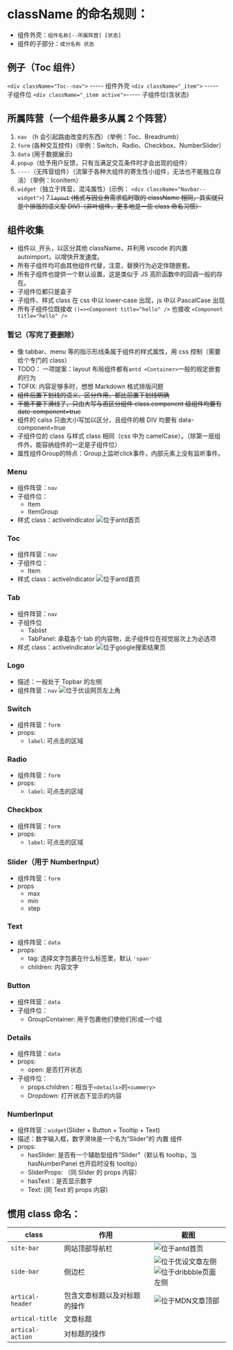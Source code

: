 # className 的命名规则：

- 组件外壳：`组件名称[--所属阵营] [状态]`
- 组件的子部分：`成分名称 状态`

## 例子（Toc 组件）

`<div className="Toc--nav">` ----- 组件外壳
`<div className="_item">` ----- 子组件位
`<div className="_item active">`----- 子组件位(含状态)

## 所属阵营（一个组件最多从属 2 个阵营）

1. `nav` （h 会引起路由改变的东西）（举例：Toc、Breadrumb）
2. `form` (各种交互控件)（举例：Switch、Radio、Checkbox、NumberSlider）
3. `data` (用于数据展示)
4. `popup`（给予用户反馈，只有当满足交互条件时才会出现的组件）
5. `----`（无阵营组件）（流窜于各种大组件的寄生性小组件，无法也不能独立存活）（举例：IconItem）
6. `widget`（独立于阵营，混沌属性）(示例： `<div className="Navbar--widget">`)
7.~~`layout` (格式与因业务需求临时取的 className 相同，其实就只是个排版的语义型 DIV)（非叶组件，更多地是一些 class 命名习惯）~~

## 组件收集

- 组件以`_`开头，以区分其他 className，并利用 vscode 的内置 autoimport，以增快开发速度。
- 所有子组件均可由其他组件代替，注意，替换行为必定伴随嵌套。
- 所有子组件也提供一个默认设置，这是类似于 JS 高阶函数中的回调一般的存在。
- 子组件位都只是盒子
- 子组件、样式 class 在 css 中以 lower-case 出现，js 中以 PascalCase 出现
- 所有子组件位既接收 `()=><Component title="hello" />` 也接收 `<Component title="hello" />`

### 暂记（写完了要删除）

- 像 tabbar、menu 等的指示形线条属于组件的样式属性，用 css 控制（需要给个专门的 class）
- TODO： 一项提案：layout 布局组件都有`antd <Container>`一般的规定嵌套的行为
- TOFIX: 内容足够多时，想想 Markdown 格式排版问题
- ~~组件后置下划线的语义、区分作用，都比前置下划线明确~~
- ~~干脆不要下滑线了，只由大写与否区分组件 class.component 级组件均要有 date-component=true~~
- 组件的 calss 只由大小写加以区分，且组件的根 DIV 均要有 data-component=true
- 子组件位的 class 与样式 class 相同（css 中为 camelCase）。（除第一层组件外，能容纳组件的一定是子组件位）
- 属性组件Group的特点：Group上监听click事件，内部元素上没有监听事件。

### Menu

- 组件阵营：`nav`
- 子组件位：
  - Item
  - ItemGroup
- 样式 class：activeIndicator
  ![位于antd首页](antd-menu.png)

### Toc

- 组件阵营：`nav`
- 子组件位：
  - Item
- 样式 class：activeIndicator
  ![位于antd首页](antd-toc.png)

### Tab

- 组件阵营：`nav`
- 子组件位
  - Tablist
  - TabPanel: 承载各个 tab 的内容物，此子组件位在视觉层次上为必选项
- 样式 class：activeIndicator
  ![位于google搜索结果页](google-tabbar.png)

### Logo

- 描述：一般处于 Topbar 的左侧
- 组件阵营：`nav`
  ![位于优设网页左上角](uisdc-logo.png)

### Switch

- 组件阵营：`form`
- props:
  - `label`: 可点击的区域

### Radio

- 组件阵营：`form`
- props:
  - `label`: 可点击的区域

### Checkbox

- 组件阵营：`form`
- props:
  - `label`: 可点击的区域

### Slider（用于 NumberInput）

- 组件阵营：`form`
- props
  - max
  - min
  - step

### Text

- 组件阵营：`data`
- props:
  - tag: 选择文字包裹在什么标签里，默认 `'span'`
  - children: 内容文字

### Button

- 组件阵营：`data`
- 子组件位：
  - GroupContainer: 用于包裹他们使他们形成一个组

### Details

- 组件阵营：`data`
- props:
  - open: 是否打开状态
- 子组件位：
  - props.children：相当于`<details>`的`<summery>`
  - Dropdown: 打开状态下显示的内容

### NumberInput

- 组件阵营：`widget`(Slider + Button + Tooltip + Text)
- 描述：数字输入框，数字滑块是一个名为“Slider”的 内置 组件
- props:
  - hasSlider: 是否有一个辅助型组件“Slider"（默认有 tooltip，当 hasNumberPanel 也开启时没有 tooltip）
  - SliderProps: （同 Slider 的 props 内容）
  - hasText：是否显示数字
  - Text: (同 Text 的 props 内容)

## 惯用 class 命名：

| class            | 作用                         | 截图                                                                                             |
| ---------------- | ---------------------------- | ------------------------------------------------------------------------------------------------ |
| `site-bar`       | 网站顶部导航栏               | ![位于antd首页](antd-Topbar.png)                                                                 |
| `side-bar`       | 侧边栏                       | ![位于优设文章左侧](uisdc-sidebar.png)<br>![位于dribbble页面左侧](dribbble-floating-sidebar.png) |
| `artical-header` | 包含文章标题以及对标题的操作 | ![位于MDN文章顶部](mdn-document-head.png)                                                        |
| `artical-title`  | 文章标题                     |                                                                                                  |
| `artical-action` | 对标题的操作                 |                                                                                                  |
